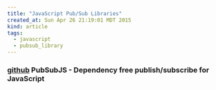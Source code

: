 ```yaml
---
title: "JavaScript Pub/Sub Libraries"
created_at: Sun Apr 26 21:19:01 MDT 2015
kind: article
tags:
  - javascript
  - pubsub_library
---
```


### [github](https://github.com/mroderick/PubSubJS) PubSubJS - Dependency free publish/subscribe for JavaScript 

